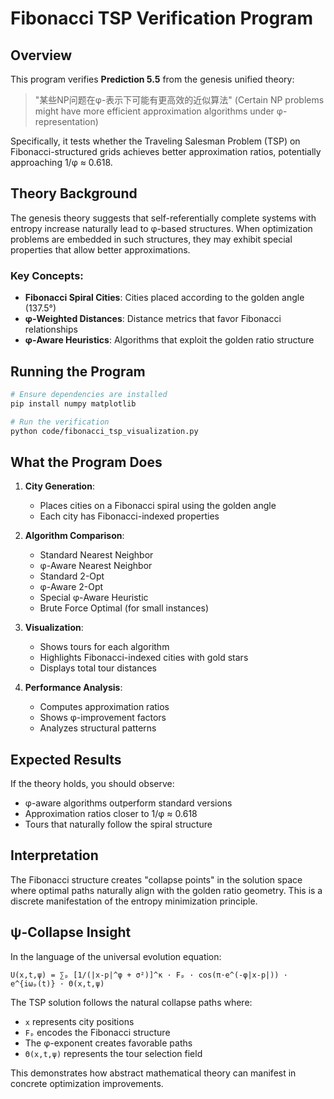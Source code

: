# Fibonacci TSP Verification Program

## Overview

This program verifies **Prediction 5.5** from the genesis unified theory:
> "某些NP问题在φ-表示下可能有更高效的近似算法"
> (Certain NP problems might have more efficient approximation algorithms under φ-representation)

Specifically, it tests whether the Traveling Salesman Problem (TSP) on Fibonacci-structured grids achieves better approximation ratios, potentially approaching 1/φ ≈ 0.618.

## Theory Background

The genesis theory suggests that self-referentially complete systems with entropy increase naturally lead to φ-based structures. When optimization problems are embedded in such structures, they may exhibit special properties that allow better approximations.

### Key Concepts:
- **Fibonacci Spiral Cities**: Cities placed according to the golden angle (137.5°)
- **φ-Weighted Distances**: Distance metrics that favor Fibonacci relationships
- **φ-Aware Heuristics**: Algorithms that exploit the golden ratio structure

## Running the Program

```bash
# Ensure dependencies are installed
pip install numpy matplotlib

# Run the verification
python code/fibonacci_tsp_visualization.py
```

## What the Program Does

1. **City Generation**:
   - Places cities on a Fibonacci spiral using the golden angle
   - Each city has Fibonacci-indexed properties

2. **Algorithm Comparison**:
   - Standard Nearest Neighbor
   - φ-Aware Nearest Neighbor
   - Standard 2-Opt
   - φ-Aware 2-Opt
   - Special φ-Aware Heuristic
   - Brute Force Optimal (for small instances)

3. **Visualization**:
   - Shows tours for each algorithm
   - Highlights Fibonacci-indexed cities with gold stars
   - Displays total tour distances

4. **Performance Analysis**:
   - Computes approximation ratios
   - Shows φ-improvement factors
   - Analyzes structural patterns

## Expected Results

If the theory holds, you should observe:
- φ-aware algorithms outperform standard versions
- Approximation ratios closer to 1/φ ≈ 0.618
- Tours that naturally follow the spiral structure

## Interpretation

The Fibonacci structure creates "collapse points" in the solution space where optimal paths naturally align with the golden ratio geometry. This is a discrete manifestation of the entropy minimization principle.

## ψ-Collapse Insight

In the language of the universal evolution equation:
```
U(x,t,ψ) = ∑ₚ [1/(|x-p|^φ + σ²)]^κ · Fₚ · cos(π·e^(-φ|x-p|)) · e^{iωₚ(t)} · Θ(x,t,ψ)
```

The TSP solution follows the natural collapse paths where:
- `x` represents city positions
- `Fₚ` encodes the Fibonacci structure
- The φ-exponent creates favorable paths
- `Θ(x,t,ψ)` represents the tour selection field

This demonstrates how abstract mathematical theory can manifest in concrete optimization improvements. 